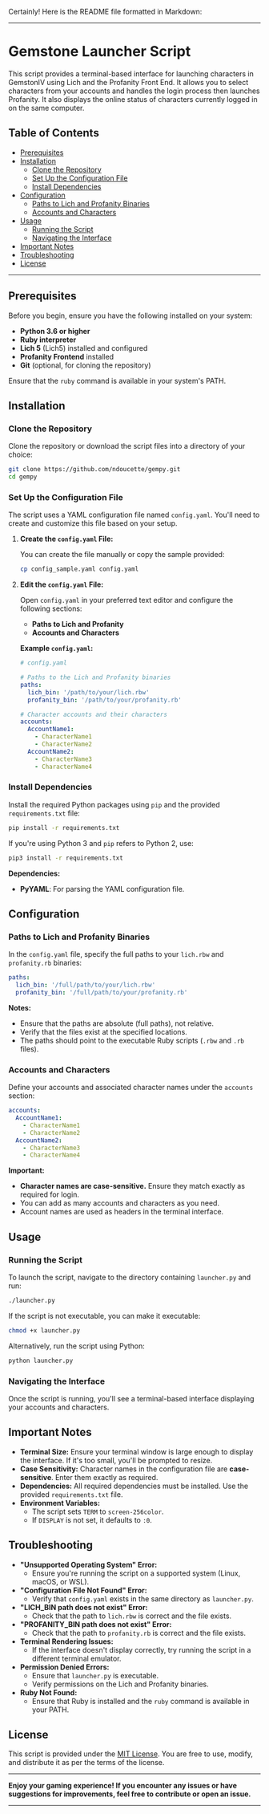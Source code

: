 Certainly! Here is the README file formatted in Markdown:

---

# Gemstone Launcher Script

This script provides a terminal-based interface for launching characters in GemstonIV using Lich and the Profanity Front End. It allows you to select characters from your accounts and handles the login process then launches Profanity. It also displays the online status of characters currently logged in on the same computer.

## Table of Contents

- [Prerequisites](#prerequisites)
- [Installation](#installation)
  - [Clone the Repository](#clone-the-repository)
  - [Set Up the Configuration File](#set-up-the-configuration-file)
  - [Install Dependencies](#install-dependencies)
- [Configuration](#configuration)
  - [Paths to Lich and Profanity Binaries](#paths-to-lich-and-profanity-binaries)
  - [Accounts and Characters](#accounts-and-characters)
- [Usage](#usage)
  - [Running the Script](#running-the-script)
  - [Navigating the Interface](#navigating-the-interface)
- [Important Notes](#important-notes)
- [Troubleshooting](#troubleshooting)
- [License](#license)

---

## Prerequisites

Before you begin, ensure you have the following installed on your system:

- **Python 3.6 or higher**
- **Ruby interpreter**
- **Lich 5** (Lich5) installed and configured
- **Profanity Frontend** installed
- **Git** (optional, for cloning the repository)

Ensure that the `ruby` command is available in your system's PATH.

## Installation

### Clone the Repository

Clone the repository or download the script files into a directory of your choice:

```bash
git clone https://github.com/ndoucette/gempy.git
cd gempy
```


### Set Up the Configuration File

The script uses a YAML configuration file named `config.yaml`. You'll need to create and customize this file based on your setup.

1. **Create the `config.yaml` File:**

   You can create the file manually or copy the sample provided:

   ```bash
   cp config_sample.yaml config.yaml
   ```

2. **Edit the `config.yaml` File:**

   Open `config.yaml` in your preferred text editor and configure the following sections:

   - **Paths to Lich and Profanity**
   - **Accounts and Characters**

   **Example `config.yaml`:**

   ```yaml
   # config.yaml

   # Paths to the Lich and Profanity binaries
   paths:
     lich_bin: '/path/to/your/lich.rbw'
     profanity_bin: '/path/to/your/profanity.rb'

   # Character accounts and their characters
   accounts:
     AccountName1:
       - CharacterName1
       - CharacterName2
     AccountName2:
       - CharacterName3
       - CharacterName4
   ```

### Install Dependencies

Install the required Python packages using `pip` and the provided `requirements.txt` file:

```bash
pip install -r requirements.txt
```

If you're using Python 3 and `pip` refers to Python 2, use:

```bash
pip3 install -r requirements.txt
```

**Dependencies:**

- **PyYAML**: For parsing the YAML configuration file.

## Configuration

### Paths to Lich and Profanity Binaries

In the `config.yaml` file, specify the full paths to your `lich.rbw` and `profanity.rb` binaries:

```yaml
paths:
  lich_bin: '/full/path/to/your/lich.rbw'
  profanity_bin: '/full/path/to/your/profanity.rb'
```

**Notes:**

- Ensure that the paths are absolute (full paths), not relative.
- Verify that the files exist at the specified locations.
- The paths should point to the executable Ruby scripts (`.rbw` and `.rb` files).

### Accounts and Characters

Define your accounts and associated character names under the `accounts` section:

```yaml
accounts:
  AccountName1:
    - CharacterName1
    - CharacterName2
  AccountName2:
    - CharacterName3
    - CharacterName4
```

**Important:**

- **Character names are case-sensitive.** Ensure they match exactly as required for login.
- You can add as many accounts and characters as you need.
- Account names are used as headers in the terminal interface.

## Usage

### Running the Script

To launch the script, navigate to the directory containing `launcher.py` and run:

```bash
./launcher.py
```

If the script is not executable, you can make it executable:

```bash
chmod +x launcher.py
```

Alternatively, run the script using Python:

```bash
python launcher.py
```

### Navigating the Interface

Once the script is running, you'll see a terminal-based interface displaying your accounts and characters.

## Important Notes

- **Terminal Size:** Ensure your terminal window is large enough to display the interface. If it's too small, you'll be prompted to resize.
- **Case Sensitivity:** Character names in the configuration file are **case-sensitive**. Enter them exactly as required.
- **Dependencies:** All required dependencies must be installed. Use the provided `requirements.txt` file.
- **Environment Variables:**
  - The script sets `TERM` to `screen-256color`.
  - If `DISPLAY` is not set, it defaults to `:0`.

## Troubleshooting

- **"Unsupported Operating System" Error:**
  - Ensure you're running the script on a supported system (Linux, macOS, or WSL).
- **"Configuration File Not Found" Error:**
  - Verify that `config.yaml` exists in the same directory as `launcher.py`.
- **"LICH_BIN path does not exist" Error:**
  - Check that the path to `lich.rbw` is correct and the file exists.
- **"PROFANITY_BIN path does not exist" Error:**
  - Check that the path to `profanity.rb` is correct and the file exists.
- **Terminal Rendering Issues:**
  - If the interface doesn't display correctly, try running the script in a different terminal emulator.
- **Permission Denied Errors:**
  - Ensure that `launcher.py` is executable.
  - Verify permissions on the Lich and Profanity binaries.
- **Ruby Not Found:**
  - Ensure that Ruby is installed and the `ruby` command is available in your PATH.

## License

This script is provided under the [MIT License](LICENSE). You are free to use, modify, and distribute it as per the terms of the license.

---

**Enjoy your gaming experience! If you encounter any issues or have suggestions for improvements, feel free to contribute or open an issue.**

---